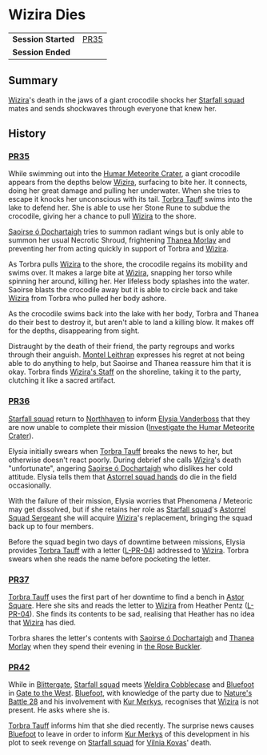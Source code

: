 # Wizira Dies

|||
| --- | --- |
| **Session Started** | [PR35](../sessions/PR35.md) | storyline.2
| **Session Ended** | |

## Summary

[Wizira](../characters/wizira.md)'s death in the jaws of a giant crocodile shocks her [Starfall squad](../organisations/government/astorrel/squads/starfall-squad.md) mates and sends shockwaves through everyone that knew her.

## History

### [PR35](../sessions/PR35.md)

While swimming out into the [Humar Meteorite Crater](../places/topography/rivers-lakes/humar-meteorite-crater.md), a giant crocodile appears from the depths below [Wizira](../characters/wizira.md), surfacing to bite her. It connects, doing her great damage and pulling her underwater. When she tries to escape it knocks her unconscious with its tail. [Torbra Tauff](../characters/torbra-tauff.md) swims into the lake to defend her. She is able to use her Stone Rune to subdue the crocodile, giving her a chance to pull [Wizira](../characters/wizira.md) to the shore.

[Saoirse ó Dochartaigh](../characters/saoirse-o-dochartaigh.md) tries to summon radiant wings but is only able to summon her usual Necrotic Shroud, frightening [Thanea Morlay](../characters/thanea-morlay.md) and preventing her from acting quickly in support of Torbra and [Wizira](../characters/wizira.md).

As Torbra pulls [Wizira](../characters/wizira.md) to the shore, the crocodile regains its mobility and swims over. It makes a large bite at [Wizira](../characters/wizira.md), snapping her torso while spinning her around, killing her. Her lifeless body splashes into the water. Saoirse blasts the crocodile away but it is able to circle back and take [Wizira](../characters/wizira.md) from Torbra who pulled her body ashore.

As the crocodile swims back into the lake with her body, Torbra and Thanea do their best to destroy it, but aren't able to land a killing blow. It makes off for the depths, disappearing from sight.

Distraught by the death of their friend, the party regroups and works through their anguish. [Montel Leithran](../characters/montel-leithran.md) expresses his regret at not being able to do anything to help, but Saoirse and Thanea reassure him that it is okay. Torbra finds [Wizira's Staff](../items/wiziras-staff.md) on the shoreline, taking it to the party, clutching it like a sacred artifact.

### [PR36](../sessions/PR36.md)

[Starfall squad](../organisations/government/astorrel/squads/starfall-squad.md) return to [Northhaven](../places/settlements/cities/northhaven.md) to inform [Elysia Vanderboss](../characters/elysia-vanderboss.md) that they are now unable to complete their mission ([Investigate the Humar Meteorite Crater](ended/investigate-the-humar-meteorite-crater.md)).

Elysia initially swears when [Torbra Tauff](../characters/torbra-tauff.md) breaks the news to her, but otherwise doesn't react poorly. During debrief she calls [Wizira](../characters/wizira.md)'s death "unfortunate", angering [Saoirse ó Dochartaigh](../characters/saoirse-o-dochartaigh.md) who dislikes her cold attitude. Elysia tells them that [Astorrel squad hands](../organisations/government/astorrel/ranks/astorrel-squad-hand.md) do die in the field occasionally.

With the failure of their mission, Elysia worries that Phenomena / Meteoric may get dissolved, but if she retains her role as [Starfall squad](../organisations/government/astorrel/squads/starfall-squad.md)'s [Astorrel Squad Sergeant](../organisations/government/astorrel/ranks/astorrel-squad-sergeant.md) she will acquire [Wizira](../characters/wizira.md)'s replacement, bringing the squad back up to four members.

Before the squad begin two days of downtime between missions, Elysia provides [Torbra Tauff](../characters/torbra-tauff.md) with a letter ([L-PR-04](../letters/L-PR-04.md)) addressed to [Wizira](../characters/wizira.md). Torbra swears when she reads the name before pocketing the letter.

### [PR37](../sessions/PR37.md)

[Torbra Tauff](../characters/torbra-tauff.md) uses the first part of her downtime to find a bench in [Astor Square](../places/structures/astor-square.md). Here she sits and reads the letter to [Wizira](../characters/wizira.md) from Heather Pentz ([L-PR-04](../letters/L-PR-04.md)). She finds its contents to be sad, realising that Heather has no idea that [Wizira](../characters/wizira.md) has died.

Torbra shares the letter's contents with [Saoirse ó Dochartaigh](../characters/saoirse-o-dochartaigh.md) and [Thanea Morlay](../characters/thanea-morlay.md) when they spend their evening in [the Rose Buckler](../places/buildings/inns-taverns/the-rose-buckler.md).

### [PR42](../sessions/PR42.md)

While in [Blittergate](../places/settlements/towns/blittergate.md), [Starfall squad](../organisations/government/astorrel/squads/starfall-squad.md) meets [Weldira Cobblecase](../characters/weldira-cobblecase.md) and [Bluefoot](../characters/bluefoot.md) in [Gate to the West](../places/buildings/inns-taverns/gate-to-the-west.md). [Bluefoot](../characters/bluefoot.md), with knowledge of the party due to [Nature's Battle 28](ended/natures-battle-28.md) and his involvement with [Kur Merkys](../characters/kur-merkys.md), recognises that [Wizira](../characters/wizira.md) is not present. He asks where she is.

[Torbra Tauff](../characters/torbra-tauff.md) informs him that she died recently. The surprise news causes [Bluefoot](../characters/bluefoot.md) to leave in order to inform [Kur Merkys](../characters/kur-merkys.md) of this development in his plot to seek revenge on [Starfall squad](../organisations/government/astorrel/squads/starfall-squad.md) for [Vilnia Kovas](../characters/vilnia-kovas.md)' death.
